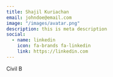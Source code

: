 ```yaml
---
title: Shajil Kuriachan
email: johndoe@email.com
image: "/images/avatar.png"
description: this is meta description
social:
  - name: linkedin
    icon: fa-brands fa-linkedin
    link: https://linkedin.com
---
```


Civil B
